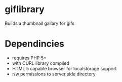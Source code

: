# giflibrary
Builds a thumbnail gallary for gifs

# Dependincies 
 - requires PHP 5+
  - with CURL library compiled
 - HTML 5 capable browser for localstorage support
 - r/w permissions to server side directory
